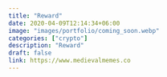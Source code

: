 ```yaml
---
title: "Reward"
date: 2020-04-09T12:14:34+06:00
image: "images/portfolio/coming_soon.webp"
categories: ["crypto"]
description: "Reward"
draft: false
link: https://www.medievalmemes.co
---
```

